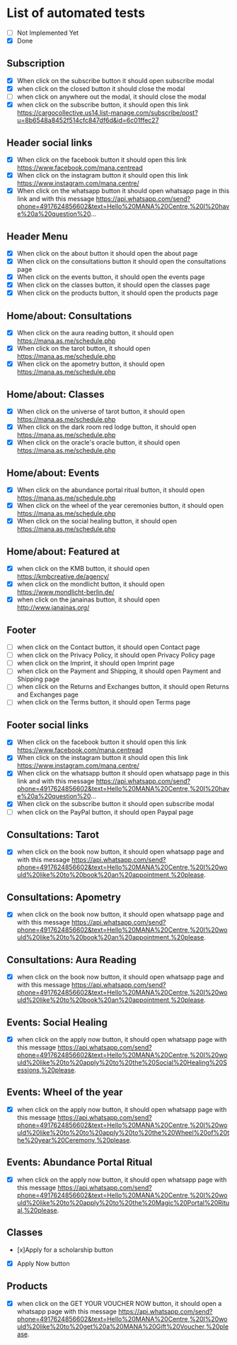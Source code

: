 # List of automated tests

- [ ] Not Implemented Yet
- [x] Done

## Subscription
- [x] When click on the subscribe button it should open subscribe modal
- [x] when click on the closed button it should close the modal
- [ ] when click on anywhere out the modal, it should close the modal
- [x] when click on the subscribe button, it should open this link https://cargocollective.us14.list-manage.com/subscribe/post?u=8b6548a8452f514cfc847df6d&id=6c01ffec27

## Header social links
- [x] When click on the facebook button it should open this link https://www.facebook.com/mana.centread
- [x] When click on the instagram button it should open this link https://www.instagram.com/mana.centre/
- [x] When click on the whatsapp button it should open whatsapp page in this link and with this message https://api.whatsapp.com/send?phone=4917624856602&text=Hello%20MANA%20Centre,%20I%20have%20a%20question%20...

## Header Menu
- [x] When click on the about button it should open the about page 
- [x] When click on the consultations button it should open the consultations page
- [x] When click on the events button, it should open the events page
- [x] When click on the classes button, it should open the classes page
- [x] When click on the products button, it should open the products page

## Home/about: Consultations
- [x] When click on the aura reading button, it should open https://mana.as.me/schedule.php
- [x] When click on the tarot button, it should open https://mana.as.me/schedule.php
- [x] When click on the apometry button, it should open https://mana.as.me/schedule.php

## Home/about: Classes
- [x] When click on the universe of tarot button, it should open https://mana.as.me/schedule.php
- [x] When click on the dark room red lodge button, it should open https://mana.as.me/schedule.php
- [x] When click on the oracle's oracle button, it should open https://mana.as.me/schedule.php

## Home/about: Events
- [x] When click on the abundance portal ritual button, it should open https://mana.as.me/schedule.php
- [x] When click on the wheel of the year ceremonies button, it should open https://mana.as.me/schedule.php
- [x] When click on the social healing button, it should open https://mana.as.me/schedule.php

## Home/about: Featured at
- [x] when click on the KMB button, it should open https://kmbcreative.de/agency/
- [x] when click on the mondlicht button, it should open https://www.mondlicht-berlin.de/
- [x] when click on the janainas button, it should open http://www.janainas.org/

## Footer
- [ ] when click on the Contact button, it should open Contact page
- [ ] when click on the Privacy Policy, it should open Privacy Policy page
- [ ] when click on the Imprint, it should open Imprint page
- [ ] when click on the Payment and Shipping, it should open Payment and Shipping page
- [ ] when click on the Returns and Exchanges button, it should open Returns and Exchanges page
- [ ] when click on the Terms button, it should open Terms page

## Footer social links
- [x] When click on the facebook button it should open this link https://www.facebook.com/mana.centread
- [x] When click on the instagram button it should open this link https://www.instagram.com/mana.centre/
- [x] When click on the whatsapp button it should open whatsapp page in this link and with this message https://api.whatsapp.com/send?phone=4917624856602&text=Hello%20MANA%20Centre,%20I%20have%20a%20question%20...
- [x] When click on the subscribe button it should open subscribe modal
- [ ] when click on the PayPal button, it should open Paypal page 

## Consultations: Tarot
- [x] when click on the book now button, it should open whatsapp page and with this message https://api.whatsapp.com/send?phone=4917624856602&text=Hello%20MANA%20Centre,%20I%20would%20like%20to%20book%20an%20appointment,%20please.

## Consultations: Apometry
- [x] when click on the book now button, it should open whatsapp page and with this message https://api.whatsapp.com/send?phone=4917624856602&text=Hello%20MANA%20Centre,%20I%20would%20like%20to%20book%20an%20appointment,%20please.

## Consultations: Aura Reading
- [x] when click on the book now button, it should open whatsapp page and with this message https://api.whatsapp.com/send?phone=4917624856602&text=Hello%20MANA%20Centre,%20I%20would%20like%20to%20book%20an%20appointment,%20please.

## Events: Social Healing
- [x] when click on the apply now button, it should open whatsapp page with this message https://api.whatsapp.com/send?phone=4917624856602&text=Hello%20MANA%20Centre,%20I%20would%20like%20to%20apply%20to%20the%20Social%20Healing%20Sessions,%20please.

## Events: Wheel of the year
- [x] when click on the apply now button, it should open whatsapp page with this message https://api.whatsapp.com/send?phone=4917624856602&text=Hello%20MANA%20Centre,%20I%20would%20like%20to%20to%20apply%20to%20the%20Wheel%20of%20the%20year%20Ceremony,%20please.

## Events: Abundance Portal Ritual
- [x] when click on the apply now button, it should open whatsapp page with this message https://api.whatsapp.com/send?phone=4917624856602&text=Hello%20MANA%20Centre,%20I%20would%20like%20to%20apply%20to%20the%20Magic%20Portal%20Ritual,%20please.

## Classes 
- [x]Apply for a scholarship button
- [x] Apply Now button

## Products
- [x] when click on the GET YOUR VOUCHER NOW button, it should open a whatsapp page with this message https://api.whatsapp.com/send?phone=4917624856602&text=Hello%20MANA%20Centre,%20I%20would%20like%20to%20get%20a%20MANA%20Gift%20Voucher,%20please.
